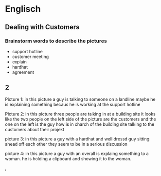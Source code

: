 
# Englisch

## Dealing with Customers

### Brainstorm words to describe the pictures
+ support hotline
+ customer meeting
+ explain
+ hardhat
+ agreement


## 2
Picture 1:
in this picture a guy is talking to someone on a landline maybe he is explaining something becaus he is working at the support hotline

Picture 2:
in this picture three people are talking in at a building site it looks like the two people on the left side of the picture are the customers and the one on the left is the guy how is in charch of the building site talking to the customers about their projekt

picture 3:
in this picture a guy with a hardhat and well dressd guy sitting ahead off each other they seem to be in a serious discussion 

picture 4:
in this picture a guy with an overall is explaing something to a woman. he is holding a clipboard and showing it to the woman.

‚


